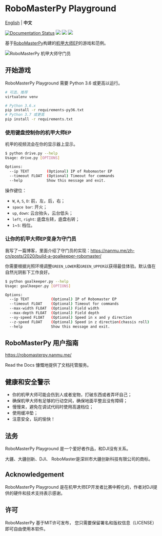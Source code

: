 # RoboMasterPy Playground

[English](https://github.com/nanmu42/robo-playground/blob/master/README.md) | **中文**

[![Documentation Status](https://readthedocs.org/projects/robomasterpy/badge/?version=latest)](https://robomasterpy.nanmu.me/en/latest/?badge=latest)
[![](https://img.shields.io/pypi/l/robomasterpy.svg)](https://pypi.org/project/robomasterpy/)
[![](https://img.shields.io/pypi/wheel/robomasterpy.svg)](https://pypi.org/project/robomasterpy/)
[![](https://img.shields.io/pypi/pyversions/robomasterpy.svg)](https://pypi.org/project/robomasterpy/)

基于[RoboMasterPy](https://github.com/nanmu42/robomasterpy)构建的[机甲大师EP](https://www.dji.com/cn/robomaster-ep)的游戏和范例。

![RoboMasterPy 机甲大师守门员](https://user-images.githubusercontent.com/8143068/82755582-186d5700-9e07-11ea-9c08-1ff1d82e7a7e.jpg)

## 开始游戏

RoboMasterPy Playground 需要 Python 3.6 或更高以运行。

```bash
# 可选，推荐
virtualenv venv

# Python 3.6.x
pip install -r requirements-py36.txt
# Python 3.7 或更高
pip install -r requirements.txt
```

### 使用键盘控制你的机甲大师EP

机甲的视频流会在你的显示器上显示。

```bash
$ python drive.py --help
Usage: drive.py [OPTIONS]

Options:
  --ip TEXT        (Optional) IP of Robomaster EP
  --timeout FLOAT  (Optional) Timeout for commands
  --help           Show this message and exit.
```

操作键位：

* `W`, `A`, `S`, `D`: 前，左，后，右；
* `space bar`: 开火；
* `up`, `down`: 云台抬头，云台低头；
* `left`, `right`: 底盘左转，底盘右转；
* `1`~`5`: 档位。

### 让你的机甲大师EP变身为守门员

我写了一篇博客，里面介绍了守门员的实现：https://nanmu.me/zh-cn/posts/2020/build-a-goalkeeper-robomaster/

你需要根据光照环境调整`GREEN_LOWER`和`GREEN_UPPER`以获得最佳体验。默认值在自然光阴影下工作良好。

```bash
$ python goalkeeper.py --help
Usage: goalkeeper.py [OPTIONS]

Options:
  --ip TEXT          (Optional) IP of Robomaster EP
  --timeout FLOAT    (Optional) Timeout for commands
  --max-width FLOAT  (Optional) Field width
  --max-depth FLOAT  (Optional) Field depth
  --xy-speed FLOAT   (Optional) Speed in x and y direction
  --z-speed FLOAT    (Optional) Speed in z direction(chassis roll)
  --help             Show this message and exit.
```

## RoboMasterPy 用户指南

https://robomasterpy.nanmu.me/

Read the Docs 慷慨地提供了文档托管服务。

## 健康和安全警示

* 你的机甲大师可能会伤到人或者宠物，打破东西或者弄坏自己；
* 确保机甲大师有足够的行动空间，确保地面平整且没有障碍；
* 慢慢来，避免在调试代码时使用高速档位；
* 使用缓冲垫；
* 注意安全，玩的愉快！

## 法务

RoboMasterPy Playground 是一个爱好者作品，和DJI没有关系。

大疆、大疆创新、DJI、 RoboMaster是深圳市大疆创新科技有限公司的商标。

## Acknowledgement

RoboMasterPy Playground 是在机甲大师EP开发者比赛中孵化的，作者对DJI提供的硬件和技术支持表示感谢。

## 许可

RoboMasterPy 基于MIT许可发布， 您只需要保留署名和版权信息（LICENSE）即可自由使用本软件。